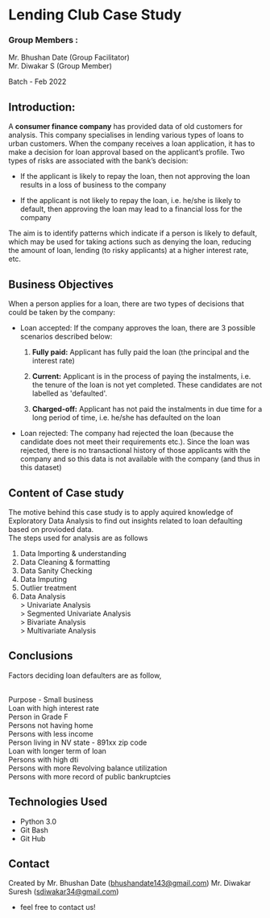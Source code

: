 # Lending Club Case Study

### Group Members :
Mr. Bhushan Date (Group Facilitator) 
<br> Mr. Diwakar S (Group Member)

Batch - Feb 2022

## Introduction:

A **consumer finance company** has provided data of old customers for analysis. This company specialises in lending various types of loans to urban customers. When the company receives a loan application, it has to make a decision for loan approval based on the applicant’s profile. Two types of risks are associated with the bank’s decision:
 - If the applicant is likely to repay the loan, then not approving the loan results in a loss of business to the company

 - If the applicant is not likely to repay the loan, i.e. he/she is likely to default, then approving the loan may lead to a financial loss for the company

The aim is to identify patterns which indicate if a person is likely to default, which may be used for taking actions such as denying the loan, reducing the amount of loan, lending (to risky applicants) at a higher interest rate, etc.

## Business Objectives
When a person applies for a loan, there are two types of decisions that could be taken by the company:

- Loan accepted: If the company approves the loan, there are 3 possible scenarios described below:

     1. **Fully paid:** Applicant has fully paid the loan (the principal and the interest rate)

     2. **Current:** Applicant is in the process of paying the instalments, i.e. the tenure of the loan is not yet completed. These candidates are not labelled as 'defaulted'.

     3. **Charged-off:** Applicant has not paid the instalments in due time for a long period of time, i.e. he/she has defaulted on the loan 

- Loan rejected: The company had rejected the loan (because the candidate does not meet their requirements etc.). Since the loan was rejected, there is no transactional history of those applicants with the company and so this data is not available with the company (and thus in this dataset)

## Content of Case study
The motive behind this case study is to apply aquired knowledge of Exploratory Data Analysis to find out insights related to loan defaulting based on provioded data.
<br>The steps used for analysis are as follows

1. Data Importing & understanding
2. Data Cleaning & formatting
3. Data Sanity Checking
4. Data Imputing
5. Outlier treatment
6. Data Analysis<br>
           > Univariate Analysis <br>
           > Segmented Univariate Analysis<br>
           > Bivariate Analysis<br>
           > Multivariate Analysis<br>

## Conclusions

Factors deciding loan defaulters are as follow,
 
<br>Purpose - Small business 
<br>Loan with high interest rate
<br>Person in Grade F
<br>Persons not having home
<br>Persons with less income
<br>Person living in NV state - 891xx zip code
<br>Loan with longer term of loan
<br>Persons with high dti
<br>Persons with more Revolving balance utilization
<br>Persons with more record of public bankruptcies



## Technologies Used
- Python 3.0
- Git Bash
- Git Hub


## Contact
Created by 
Mr. Bhushan Date (bhushandate143@gmail.com)
Mr. Diwakar Suresh (sdiwakar34@gmail.com)

- feel free to contact us!
